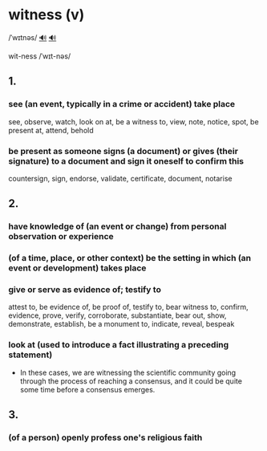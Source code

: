 # witness (v)

/ˈwɪtnəs/ [🔊](https://www.oxfordlearnersdictionaries.com/media/english/uk_pron/w/wit/witne/witness__gb_2.mp3) [🔊](https://www.oxfordlearnersdictionaries.com/media/english/us_pron/w/wit/witne/witness__us_2.mp3)

wit-ness /ˈwɪt-nəs/

## 1.

### see (an event, typically in a crime or accident) take place

see, observe, watch, look on at, be a witness to, view, note, notice, spot, be present at, attend, behold

### be present as someone signs (a document) or gives (their signature) to a document and sign it oneself to confirm this

countersign, sign, endorse, validate, certificate, document, notarise

## 2.

### have knowledge of (an event or change) from personal observation or experience

### (of a time, place, or other context) be the setting in which (an event or development) takes place

### give or serve as evidence of; testify to

attest to, be evidence of, be proof of, testify to, bear witness to, confirm, evidence, prove, verify, corroborate, substantiate, bear out, show, demonstrate, establish, be a monument to, indicate, reveal, bespeak

### look at (used to introduce a fact illustrating a preceding statement)

- In these cases, we are witnessing the scientific community going through the process of reaching a consensus, and it could be quite some time before a consensus emerges.

## 3.

### (of a person) openly profess one's religious faith